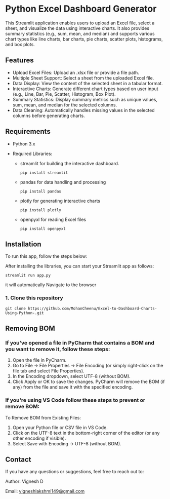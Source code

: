 # Python Excel Dashboard Generator
This Streamlit application enables users to upload an Excel file, select a sheet, and visualize the data using interactive charts. It also provides summary statistics (e.g., sum, mean, and median) and supports various chart types like line charts, bar charts, pie charts, scatter plots, histograms, and box plots.
## Features
- Upload Excel Files: Upload an .xlsx file or provide a file path.
- Multiple Sheet Support: Select a sheet from the uploaded Excel file.
- Data Display: View the content of the selected sheet in a tabular format.
- Interactive Charts: Generate different chart types based on user input (e.g., Line, Bar, Pie, Scatter, Histogram, Box Plot).
- Summary Statistics: Display summary metrics such as unique values, sum, mean, and median for the selected columns.
- Data Cleaning: Automatically handles missing values in the selected columns before generating charts.
## Requirements
- Python 3.x
- Required Libraries:


   - streamlit for building the interactive dashboard.
        ```
       pip install streamlit
        ```
   - pandas for data handling and processing
       ```
       pip install pandas
       ```
   - plotly for generating interactive charts
       ```
       pip install plotly
       ```
   - openpyxl for reading Excel files
       ```
       pip install openpyxl
       ```
## Installation
To run this app, follow the steps below:

After installing the libraries, you can start your Streamlit app as follows:
 ```
 streamlit run app.py
 ```
it will automatically Navigate to the browser
### 1. Clone this repository
 ```
 git clone https://github.com/MohanCheenu/Excel-to-Dashboard-Charts-Using-Python-.git
 ```
## Removing BOM
### If you've opened a file in PyCharm that contains a BOM and you want to remove it, follow these steps:
1. Open the file in PyCharm.
2. Go to File → File Properties → File Encoding (or simply right-click on the file tab and select File Properties).
3. In the Encoding dropdown, select UTF-8 (without BOM).
4. Click Apply or OK to save the changes. PyCharm will remove the BOM (if any) from the file and save it with the specified encoding.
### If you're using VS Code follow these steps to prevent or remove BOM:
To Remove BOM from Existing Files:
1. Open your Python file or CSV file in VS Code.
2. Click on the UTF-8 text in the bottom-right corner of the editor (or any other encoding if visible).
3. Select Save with Encoding → UTF-8 (without BOM).

## Contact

If you have any questions or suggestions, feel free to reach out to:

Author: Vignesh D

Email: vigneshlakshmi149@gmail.com



